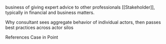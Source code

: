 business of giving expert advice to other professionals [[Stakeholder]], typically in financial and business matters.

Why
consultant sees aggregate behavior of individual actors, then passes best practices across actor silos

References
Case in Point